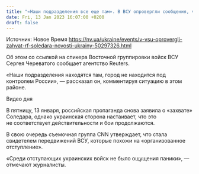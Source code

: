 ```yaml
---
title: "«Наши подразделения все еще там». В ВСУ опровергли сообщения, что Соледар перешел под контроль РФ"
date: Fri, 13 Jan 2023 16:07:00 +0200
draft: false
---
```

Источник: Новое Время https://nv.ua/ukraine/events/v-vsu-oprovergli-zahvat-rf-soledara-novosti-ukrainy-50297326.html


 Об этом со ссылкой на спикера Восточной группировки войск ВСУ Сергея Череватого сообщает агентство Reuters.

«Наши подразделения находятся там, город не находится под контролем России», — рассказал он, комментируя ситуацию в этом районе.

 Видео дня   

В пятницу, 13 января, российская пропаганда снова заявила о «захвате» Соледара, однако украинская сторона настаивает, что это не соответствует действительности и бои продолжаются.

В свою очередь съемочная группа CNN утверждает, что стала свидетелем передвижений ВСУ, которые похожи на «организованное отступление».

«Среди отступающих украинских войск не было ощущения паники», — отмечают журналисты.
